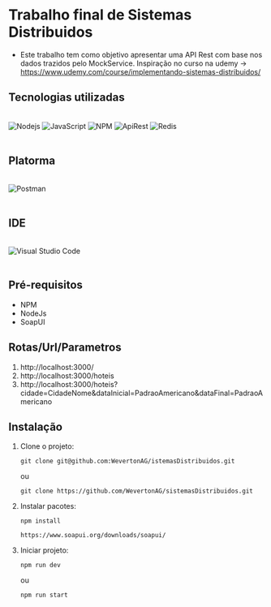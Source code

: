 # Trabalho final de Sistemas Distribuidos

- Este trabalho tem como objetivo apresentar uma API Rest com base nos dados trazidos pelo MockService. Inspiração no curso na udemy -> https://www.udemy.com/course/implementando-sistemas-distribuidos/

## Tecnologias utilizadas

<div style="display: inline_block"><br/>
    <img align="center" alt="Nodejs" src="https://img.shields.io/badge/Node.js-43853D?style=for-the-badge&logo=node.js&logoColor=white" />
    <img align="center" alt="JavaScript" src="https://img.shields.io/badge/JavaScript-F7DF1E?style=for-the-badge&logo=javascript&logoColor=black" />
    <img align="center" alt="NPM" src="https://img.shields.io/badge/npm-CB3837?style=for-the-badge&logo=npm&logoColor=white" />
    <img align="center" alt="ApiRest" src="https://img.shields.io/badge/API%20REST-B50BEC?style=for-the-badge&logo=apirest&logoColor=white" />
    <img align="center" alt="Redis" src="https://img.shields.io/badge/Redis-D9281A?style=for-the-badge&logo=redis&logoColor=white" />
</div><br/>

## Platorma
<div style="display: inline_block"><br/>
    <img align="center" alt="Postman" src="https://img.shields.io/badge/Postman-FF6C37?style=for-the-badge&logo=Postman&logoColor=white" />
</div><br/>

## IDE
<div style="display: inline_block"><br/>
    <img align="center" alt="Visual Studio Code" src="https://img.shields.io/badge/Visual_Studio_Code-0078D4?style=for-the-badge&logo=visual%20studio%20code&logoColor=white" />
</div><br/>

## Pré-requisitos
  * NPM
  * NodeJs
  * SoapUI
  
## Rotas/Url/Parametros
 1) http://localhost:3000/
 2) http://localhost:3000/hoteis
 3) http://localhost:3000/hoteis?cidade=CidadeNome&dataInicial=PadraoAmericano&dataFinal=PadraoAmericano
 
  ## Instalação
 1) Clone o projeto: 
      ~~~
      git clone git@github.com:WevertonAG/istemasDistribuidos.git
      ~~~
      ou
      ~~~
      git clone https://github.com/WevertonAG/sistemasDistribuidos.git
      ~~~
     
 2) Instalar pacotes:
      ~~~npm
      npm install
      ~~~
      ~~~
      https://www.soapui.org/downloads/soapui/
      ~~~
      
 3) Iniciar projeto:
      ~~~
      npm run dev
      ~~~
      ou
      ~~~
      npm run start
      ~~~
